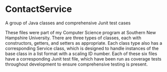 # ContactService
A group of Java classes and comprehensive Junit test cases

These files were part of my Computer Science program at Southern New Hampshire University.  There are three types of classes, each with constructors, getters, and setters as appropriate.  Each class type also has a corresponding Service class, which is designed to handle instances of the base class in a list format with a scaling ID number.  Each of these six files have a corresponding Junit test file, which have been run as coverage tests throughout development to ensure comprehensive testing is present.  
